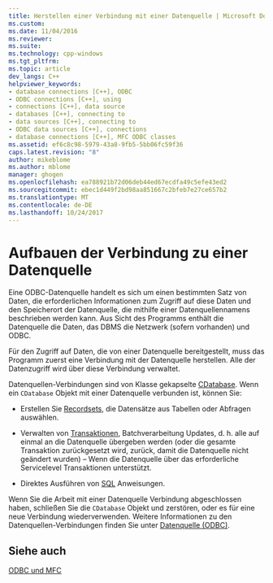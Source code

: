 ```yaml
---
title: Herstellen einer Verbindung mit einer Datenquelle | Microsoft Docs
ms.custom: 
ms.date: 11/04/2016
ms.reviewer: 
ms.suite: 
ms.technology: cpp-windows
ms.tgt_pltfrm: 
ms.topic: article
dev_langs: C++
helpviewer_keywords:
- database connections [C++], ODBC
- ODBC connections [C++], using
- connections [C++], data source
- databases [C++], connecting to
- data sources [C++], connecting to
- ODBC data sources [C++], connections
- database connections [C++], MFC ODBC classes
ms.assetid: ef6c8c98-5979-43a8-9fb5-5bb06fc59f36
caps.latest.revision: "8"
author: mikeblome
ms.author: mblome
manager: ghogen
ms.openlocfilehash: ea788921b72d06deb44ed67ecdfa49c5efe43ed2
ms.sourcegitcommit: ebec1d449f2bd98aa851667c2bfeb7e27ce657b2
ms.translationtype: MT
ms.contentlocale: de-DE
ms.lasthandoff: 10/24/2017
---
```

# <a name="connecting-to-a-data-source"></a>Aufbauen der Verbindung zu einer Datenquelle
Eine ODBC-Datenquelle handelt es sich um einen bestimmten Satz von Daten, die erforderlichen Informationen zum Zugriff auf diese Daten und den Speicherort der Datenquelle, die mithilfe einer Datenquellennamens beschrieben werden kann. Aus Sicht des Programms enthält die Datenquelle die Daten, das DBMS die Netzwerk (sofern vorhanden) und ODBC.  
  
 Für den Zugriff auf Daten, die von einer Datenquelle bereitgestellt, muss das Programm zuerst eine Verbindung mit der Datenquelle herstellen. Alle der Datenzugriff wird über diese Verbindung verwaltet.  
  
 Datenquellen-Verbindungen sind von Klasse gekapselte [CDatabase](../../mfc/reference/cdatabase-class.md). Wenn ein `CDatabase` Objekt mit einer Datenquelle verbunden ist, können Sie:  
  
-   Erstellen Sie [Recordsets](../../mfc/reference/crecordset-class.md), die Datensätze aus Tabellen oder Abfragen auswählen.  
  
-   Verwalten von [Transaktionen](../../data/odbc/transaction-odbc.md), Batchverarbeitung Updates, d. h. alle auf einmal an die Datenquelle übergeben werden (oder die gesamte Transaktion zurückgesetzt wird, zurück, damit die Datenquelle nicht geändert wurden) – Wenn die Datenquelle über das erforderliche Servicelevel Transaktionen unterstützt.  
  
-   Direktes Ausführen von [SQL](../../data/odbc/sql.md) Anweisungen.  
  
 Wenn Sie die Arbeit mit einer Datenquelle Verbindung abgeschlossen haben, schließen Sie die `CDatabase` Objekt und zerstören, oder es für eine neue Verbindung wiederverwenden. Weitere Informationen zu den Datenquellen-Verbindungen finden Sie unter [Datenquelle (ODBC)](../../data/odbc/data-source-odbc.md).  
  
## <a name="see-also"></a>Siehe auch  
 [ODBC und MFC](../../data/odbc/odbc-and-mfc.md)